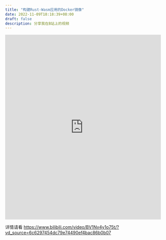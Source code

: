 ```yaml
---
title: "构建Rust-Wasm应用的Docker镜像"
date: 2022-11-09T18:18:39+08:00
draft: false
description: 分享我在B站上的视频
---
```


<!--more-->
<iframe src="https://player.bilibili.com/player.html?aid=563261384&bvid=BV1Nv4y1o75t&cid=909571578&page=1&high_quality=1" scrolling="no" border="0" frameborder="no" framespacing="0" allowfullscreen="true" width="100%" height="600"> </iframe>

详情请看 https://www.bilibili.com/video/BV1Nv4y1o75t/?vd_source=6c6297454dc79e74490ef4bac86b0b07